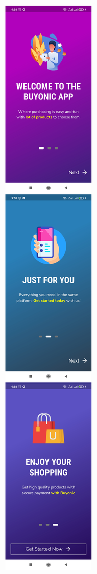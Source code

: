 <img src="images/1.jpg" width=270, height:270>    <img src="images/2.jpg" width=270, height:270>    <img src="images/3.jpg" width=270, height:270>
